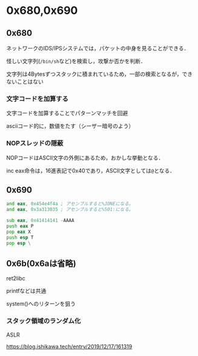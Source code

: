 # 0x680,0x690

## 0x680

ネットワークのIDS/IPSシステムでは，パケットの中身を見ることができる．

怪しい文字列(`/bin/sh`など)を検索し，攻撃か否かを判断．

文字列は4Bytesずつスタックに積まれているため，一部の検索となるが，できないことはない

### 文字コードを加算する

文字コードを加算することでパターンマッチを回避

asciiコード的に，数値をたす（シーザー暗号のよう）

### NOPスレッドの隠蔽

NOPコードはASCII文字の外側にあるため，おかしな挙動となる．

inc eax命令は，16進表記で0x40であり，ASCII文字としては`@`となる．

## 0x690

```asm
and eax, 0x454e4f4a ; アセンブルすると%JONEになる。
and eax, 0x3a313035 ; アセンブルすると%501:になる。

sub eax, 0x41414141 -AAAA
push eax P
pop eax X
push esp T
pop esp \
```

## 0x6b(0x6aは省略)

ret2libc

printfなどは共通

system()へのリターンを狙う

### スタック領域のランダム化

ASLR

https://blog.ishikawa.tech/entry/2019/12/17/161319
